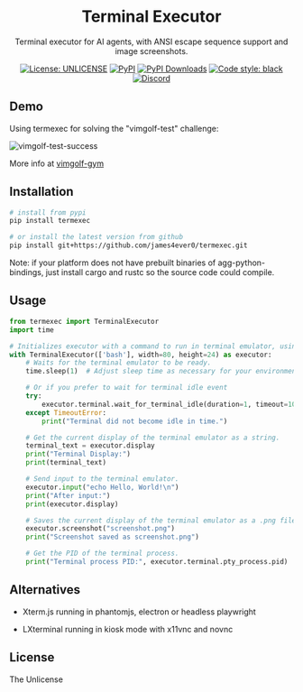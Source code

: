 <!-- TODO: save the last time terminal has content update, and use the timestamp for activity monitoring, signal 'terminal idle' event if no activity in the next X seconds -->


<div>
<p align="center"><h1 align="center">Terminal Executor</h1></p>
<p align="center">Terminal executor for AI agents, with ANSI escape sequence support and image screenshots.</p>
<p align="center">
<a href="https://github.com/james4ever0/termexec/blob/main/LICENSE"><img alt="License: UNLICENSE"
 src="https://img.shields.io/badge/license-UNLICENSE-green.svg?style=flat"></a>
<a href="https://pypi.org/project/termexec/"><img alt="PyPI" src="https://img.shields.io/pypi/v/termexec"></a>
<a href="https://pepy.tech/projects/termexec"><img src="https://static.pepy.tech/badge/termexec" alt="PyPI Downloads"></a>
<a href="https://github.com/james4ever0/termexec"><img alt="Code style: black" src="https://img.shields.io/badge/code%20style-black-000000.svg"></a>
<a href="https://discord.gg/eM5vezJvEQ"><img alt="Discord" src="https://img.shields.io/discord/1146610656779440188?logo=discord&style=flat&logoColor=white"/></a>
</p>
</div>

## Demo

Using termexec for solving the "vimgolf-test" challenge:

![vimgolf-test-success](https://github.com/user-attachments/assets/011c21d7-5b4b-4836-ac14-e4b8126c3ab4)

More info at [vimgolf-gym](https://github.com/james4ever0/vimgolf-gym)

## Installation

```bash
# install from pypi
pip install termexec

# or install the latest version from github
pip install git+https://github.com/james4ever0/termexec.git
```

Note: if your platform does not have prebuilt binaries of agg-python-bindings, just install cargo and rustc so the source code could compile.

## Usage

```python
from termexec import TerminalExecutor
import time

# Initializes executor with a command to run in terminal emulator, using avt as backend, with automatic context cleanup
with TerminalExecutor(['bash'], width=80, height=24) as executor:
    # Waits for the terminal emulator to be ready.
    time.sleep(1)  # Adjust sleep time as necessary for your environment

    # Or if you prefer to wait for terminal idle event
    try:
        executor.terminal.wait_for_terminal_idle(duration=1, timeout=10)
    except TimeoutError:
        print("Terminal did not become idle in time.")

    # Get the current display of the terminal emulator as a string.
    terminal_text = executor.display
    print("Terminal Display:")
    print(terminal_text)

    # Send input to the terminal emulator.
    executor.input("echo Hello, World!\n")
    print("After input:")
    print(executor.display)

    # Saves the current display of the terminal emulator as a .png file
    executor.screenshot("screenshot.png")
    print("Screenshot saved as screenshot.png")

    # Get the PID of the terminal process.
    print("Terminal process PID:", executor.terminal.pty_process.pid)
```

## Alternatives

- Xterm.js running in phantomjs, electron or headless playwright

- LXterminal running in kiosk mode with x11vnc and novnc

## License

The Unlicense
